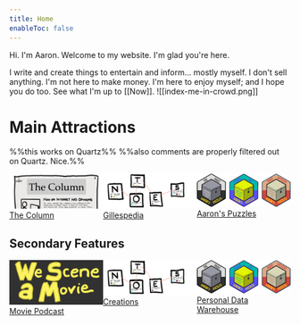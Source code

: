 ```yaml
---
title: Home
enableToc: false
---
```

Hi. I'm Aaron. Welcome to my website. I'm glad you're here.

I write and create things to entertain and inform... mostly myself. I don't sell anything. I'm not here to make money. I'm here to enjoy myself; and I hope you do too. See what I'm up to [[Now]].
![[index-me-in-crowd.png]]
# Main Attractions
%%this works on Quartz%%
%%also comments are properly filtered out on Quartz. Nice.%%
<div style='display:grid; grid-template-columns: 1fr 1fr 1fr'>
	<a href="https://aarongilly.com/Pages/About">
		<img src="./assets/home-feature-column.png"/>
		<div class="feature-head">The Column</div>
	</a>
	<a href="https://gillespedia.com">
		<img src="./assets/home-feature-notes.png"/>
		<div class="feature-head">Gillespedia</div>
	</a>
	<a href="https://aaronspuzzles.com">
		<img src="./assets/home-feature-puzzles.png"/>
		<div class="feature-head">Aaron's Puzzles</div>
	</a>
</div>

## Secondary Features
<div style='display:grid; grid-template-columns: 1fr 1fr 1fr'>
	<a href="https://shows.acast.com/we-scene-a-movie">
		<img src="./assets/home-feature-podcast.png"/>
		<div class="feature-head">Movie Podcast</div>
	</a>
	<a href="https://aarongilly.com/Pages/Creations">
		<img src="./assets/home-feature-notes.png"/>
		<div class="feature-head">Creations</div>
	</a>
	<a href="https://aarongilly.com/Pages/PDW">
		<img src="./assets/home-feature-puzzles.png"/>
		<div class="feature-head">Personal Data Warehouse</div>
	</a>
</div>